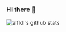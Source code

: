 ### Hi there 🐾
![alfldl's github stats](https://github-readme-stats.vercel.app/api?username=alfldl&theme=gruvbox)  
